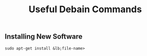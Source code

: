 <body>
  <header>
    <h1>Useful Debain Commands</h1>
    
  </header>
  <main>
    <article>
      <h2>Installing New Software</h2>
      <p><code>sudo apt-get install &lb;file-name&gt; </code></p>
    </article>
<body>
